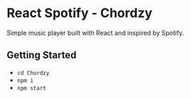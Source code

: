# React Spotify - Chordzy
Simple music player built with React and inspired by Spotify.

## Getting Started

- `cd Chordzy`
- `npm i`
- `npm start`

